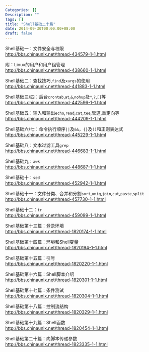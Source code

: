 ```yaml
---
Categories: []
Description: ""
Tags: []
title: "Shell基础二十篇"
date: 2014-09-30T00:00:00+08:00
draft: false
---
```


Shell基础一：文件安全与权限  
http://bbs.chinaunix.net/thread-434579-1-1.html

附：Linux的用户和用户组管理  
http://bbs.chinaunix.net/thread-438660-1-1.html

Shell基础二：查找技巧,`find`及`xargs`的使用  
http://bbs.chinaunix.net/thread-441883-1-1.html

Shell基础三/四：后台`crontab`,`at`,`&`,`nohup`及`*`,`?`,`[]`等  
http://bbs.chinaunix.net/thread-442596-1-1.html

Shell基础五：输入和输出`echo`,`read`,`cat`,`tee`,管道,重定向等  
http://bbs.chinaunix.net/thread-444209-1-1.html

Shell基础六/七：命令执行顺序`||`及`&&`，`{}`及`()`和正则表达式  
http://bbs.chinaunix.net/thread-445229-1-1.html

Shell基础八：文本过滤工具`grep`  
http://bbs.chinaunix.net/thread-446683-1-1.html

Shell基础九：`awk`  
http://bbs.chinaunix.net/thread-448687-1-1.html

Shell基础十：`sed`  
http://bbs.chinaunix.net/thread-452942-1-1.html

Shell基础十一：文件分类、合并和分割`sort`,`uniq`,`join`,`cut`,`paste`,`split`  
http://bbs.chinaunix.net/thread-457730-1-1.html

Shell基础十二：`tr`  
http://bbs.chinaunix.net/thread-459099-1-1.html

Shell基础第十三篇：登录环境  
http://bbs.chinaunix.net/thread-1820174-1-1.html

Shell基础第十四篇：环境和Shell变量  
http://bbs.chinaunix.net/thread-1820194-1-1.html

Shell基础第十五篇：引号  
http://bbs.chinaunix.net/thread-1820220-1-1.html

Shell基础第十六篇：Shell脚本介绍  
http://bbs.chinaunix.net/thread-1820301-1-1.html

Shell基础第十七篇：条件测试  
http://bbs.chinaunix.net/thread-1820304-1-1.html

Shell基础第十八篇：控制流结构  
http://bbs.chinaunix.net/thread-1820329-1-1.html

Shell基础第十九篇：Shell函数  
http://bbs.chinaunix.net/thread-1820454-1-1.html

Shell基础第二十篇：向脚本传递参数  
http://bbs.chinaunix.net/thread-1823335-1-1.html

